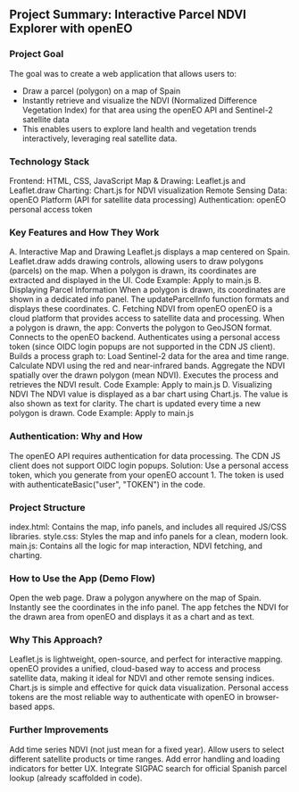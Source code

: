 

## Project Summary: Interactive Parcel NDVI Explorer with openEO
### Project Goal
The goal was to create a web application that allows users to:
- Draw a parcel (polygon) on a map of Spain
- Instantly retrieve and visualize the NDVI (Normalized Difference Vegetation Index) for that area using the openEO API and Sentinel-2 satellite data
- This enables users to explore land health and vegetation trends interactively, leveraging real satellite data.

### Technology Stack
Frontend: HTML, CSS, JavaScript
Map & Drawing: Leaflet.js and Leaflet.draw
Charting: Chart.js for NDVI visualization
Remote Sensing Data: openEO Platform (API for satellite data processing)
Authentication: openEO personal access token

### Key Features and How They Work
A. Interactive Map and Drawing
Leaflet.js displays a map centered on Spain.
Leaflet.draw adds drawing controls, allowing users to draw polygons (parcels) on the map.
When a polygon is drawn, its coordinates are extracted and displayed in the UI.
Code Example:
Apply to main.js
B. Displaying Parcel Information
When a polygon is drawn, its coordinates are shown in a dedicated info panel.
The updateParcelInfo function formats and displays these coordinates.
C. Fetching NDVI from openEO
openEO is a cloud platform that provides access to satellite data and processing.
When a polygon is drawn, the app:
Converts the polygon to GeoJSON format.
Connects to the openEO backend.
Authenticates using a personal access token (since OIDC login popups are not supported in the CDN JS client).
Builds a process graph to:
Load Sentinel-2 data for the area and time range.
Calculate NDVI using the red and near-infrared bands.
Aggregate the NDVI spatially over the drawn polygon (mean NDVI).
Executes the process and retrieves the NDVI result.
Code Example:
Apply to main.js
D. Visualizing NDVI
The NDVI value is displayed as a bar chart using Chart.js.
The value is also shown as text for clarity.
The chart is updated every time a new polygon is drawn.
Code Example:
Apply to main.js

### Authentication: Why and How
The openEO API requires authentication for data processing.
The CDN JS client does not support OIDC login popups.
Solution: Use a personal access token, which you generate from your openEO account 1.
The token is used with authenticateBasic("user", "TOKEN") in the code.


### Project Structure
index.html: Contains the map, info panels, and includes all required JS/CSS libraries.
style.css: Styles the map and info panels for a clean, modern look.
main.js: Contains all the logic for map interaction, NDVI fetching, and charting.

### How to Use the App (Demo Flow)
Open the web page.
Draw a polygon anywhere on the map of Spain.
Instantly see the coordinates in the info panel.
The app fetches the NDVI for the drawn area from openEO and displays it as a chart and as text.

### Why This Approach?
Leaflet.js is lightweight, open-source, and perfect for interactive mapping.
openEO provides a unified, cloud-based way to access and process satellite data, making it ideal for NDVI and other remote sensing indices.
Chart.js is simple and effective for quick data visualization.
Personal access tokens are the most reliable way to authenticate with openEO in browser-based apps.

### Further Improvements
Add time series NDVI (not just mean for a fixed year).
Allow users to select different satellite products or time ranges.
Add error handling and loading indicators for better UX.
Integrate SIGPAC search for official Spanish parcel lookup (already scaffolded in code).

